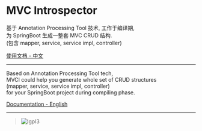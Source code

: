 # MVC Introspector

基于 Annotation Processing Tool 技术, 工作于编译期,  
为 SpringBoot 生成一整套 MVC CRUD 结构.  
(包含 mapper, service, service impl, controller)

[使用文档 - 中文](doc/home.md)

----

Based on Annotation Processing Tool tech,  
MVCI could help you generate whole set of CRUD structures  
(mapper, service, service impl, controller)  
for your SpringBoot project during compiling phase.

[Documentation - English](doc/home-en.md)

----

> ![lgpl3](https://www.gnu.org/graphics/lgplv3-147x51.png)
